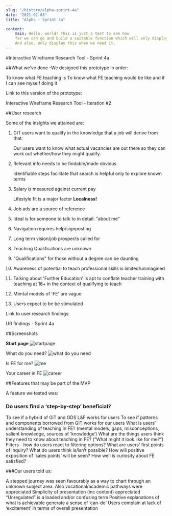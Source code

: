 ```yaml
---
slug: "/history/alpha-sprint-4a"
date: "2021-02-08"
title: "Alpha - Sprint 4a"

content:
    main: Hello, world! This is just a test to see how 
    far we can go and build a suitable function which will only display the data that we need.
    And also, only display this when we need it. 
---
```


#Interactive Wireframe Research Tool - Sprint 4a

##What we’ve done
-We designed this prototype in order:

To know what FE teaching is
To know what FE teaching would be like and if I can see myself doing it

Link to this version of the prototype: 

Interactive Wireframe Research Tool - Iteration #2

##User research

Some of the insights we attained are\:

1) GiT users want to qualify in the knowledge that a job will derive from that:

    Our users want to know what actual vacancies are out there so they can work out whether/how they might qualify.

2) Relevant info needs to be findable/made obvious

    Identifiable steps facilitate that search is helpful only to explore known terms

3) Salary is measured against current pay

    Lifestyle fit is a major factor __Localness!__

4) Job ads are a source of reference

5) Ideal is for someone to talk to in detail: "about me"

6) Navigation requires help/signposting

7) Long term vision/job prospects called for

8) Teaching Qualifications are unknown

9) "Qualifications" for those without a degree can be daunting

10) Awareness of potential to teach professional skills is limited/unimagined

11) Talking about 'Further Education' is apt to conflate teacher training with teaching at 16+ in the context of qualifying to teach

12) Mental models of 'FE' are vague

13) Users expect to be be stimulated


Link to user research findings:

UR findings - Sprint 4a


##Screenshots 

**Start page**
![startpage](/images/sprint-4a/start-page.png)


What do you need?
![what do you need](/images/sprint-4a/What%20do%20you%20need.png)

Is FE for me?
![me](/images/sprint-4a/Is%20FE%20for%20me.png)

Your career in FE
![career](/images/sprint-4a/Your%20career%20in%20FE.png)


##Features that may be part of the MVP

A feature we tested was:

### Do users find a ‘step-by-step’ beneficial?

To see if a hybrid of GiT and GDS L&F works for users
To see if patterns and components borrowed from GiT works for our users
What is users’ understanding of teaching in FE?
(mental models, gaps, misconceptions, salient knowledge, sources of ‘knowledge’)
What are the things users think they need to know about teaching in FE? 
(“What might it look like for me?”)
Filters - how do users react to filtering options?
What are users’ first points of inquiry?
What do users think is/isn’t possible?
How will positive exposition of ‘sales points’ will be seen?
How well is curiosity about FE satisfied?

###Our users told us:

A stepped journey was seen favourably as a way to chart through an unknown subject area: 
Also vocational/academic pathways were appreciated
Simplicity of  presentation (inc content) appreciated
“Unregulated” is a loaded and/or confusing term
Positive explanations  of what is achievable generate a sense of ‘can-do’
Users complain at lack of ‘excitement’ in terms of overall presentation
